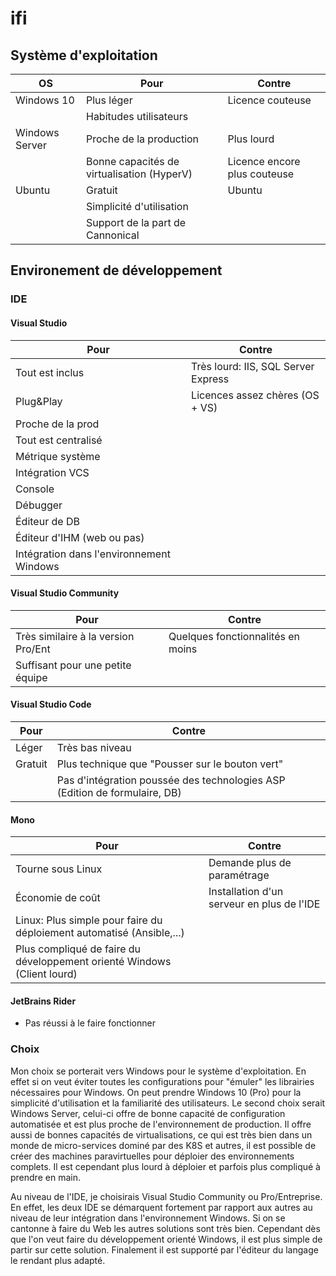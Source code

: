 # ifi

## Système d'exploitation

|**OS**|**Pour**|**Contre**|
|------|--------|----------|
|Windows 10|Plus léger| Licence couteuse|
||Habitudes utilisateurs||
|Windows Server|Proche de la production|Plus lourd|
||Bonne capacités de virtualisation  (HyperV)|Licence encore plus couteuse|
|Ubuntu|Gratuit|Ubuntu|
||Simplicité d'utilisation||
||Support de la part de Cannonical||

## Environement de développement

### IDE

#### Visual Studio

|**Pour**|**Contre**|
|--------|----------|
|Tout est inclus|Très lourd: IIS, SQL Server Express|
|Plug&Play| Licences assez chères (OS + VS)|
|Proche de la prod||
|Tout est centralisé||
|Métrique système||
|Intégration VCS||
|Console||
|Débugger||
|Éditeur de DB||
|Éditeur d'IHM (web ou pas) ||
|Intégration dans l'environnement Windows||

#### Visual Studio Community

|**Pour**|**Contre**|
|--------|----------|
|Très similaire à la version Pro/Ent|Quelques fonctionnalités en moins|
|Suffisant pour une petite équipe||

#### Visual Studio Code

|**Pour**|**Contre**|
|--------|----------|
|Léger|Très bas niveau|
|Gratuit|Plus technique que "Pousser sur le bouton vert"|
||Pas d'intégration poussée des technologies ASP (Edition de formulaire, DB)|

#### Mono

|**Pour**|**Contre**|
|--------|----------|
|Tourne sous Linux|Demande plus de paramétrage|
|Économie de coût|Installation d'un serveur en plus de l'IDE|
|Linux: Plus simple pour faire du déploiement automatisé (Ansible,...)||
|Plus compliqué de faire du développement orienté Windows (Client lourd)||

#### JetBrains Rider

* Pas réussi à le faire fonctionner

### Choix

Mon choix se porterait vers Windows pour le système d'exploitation. En effet si on veut éviter toutes les configurations pour "émuler" les librairies nécessaires pour Windows. On peut prendre Windows 10 (Pro) pour la simplicité d'utilisation et la familiarité des utilisateurs. Le second choix serait Windows Server, celui-ci offre de bonne capacité de configuration automatisée et est plus proche de l'environnement de production. Il offre aussi de bonnes capacités de virtualisations, ce qui est très bien dans un monde de micro-services dominé par des K8S et autres, il est possible de créer des machines paravirtuelles pour déploier des environnements complets. Il est cependant plus lourd à déploier et parfois plus compliqué à prendre en main.

Au niveau de l'IDE, je choisirais Visual Studio Community ou Pro/Entreprise. En effet, les deux IDE se démarquent fortement par rapport aux autres au niveau de leur intégration dans l'environnement Windows. Si on se cantonne à faire du  Web les autres solutions sont très bien. Cependant dès que l'on veut faire du développement orienté Windows, il est plus simple de partir sur cette solution. Finalement il est supporté par l'éditeur du langage le rendant plus adapté.
